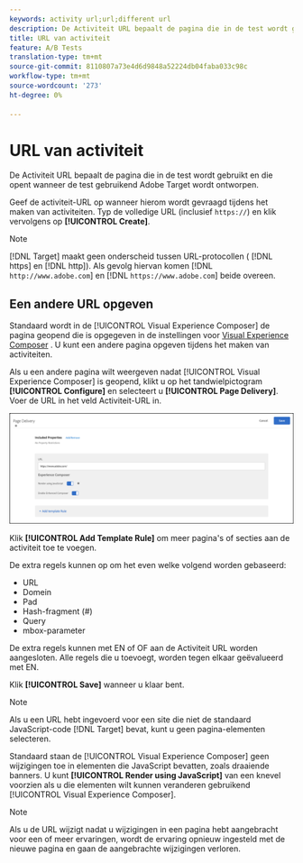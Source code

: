 ```yaml
---
keywords: activity url;url;different url
description: De Activiteit URL bepaalt de pagina die in de test wordt gebruikt en die opent wanneer de test gebruikend Adobe Target wordt ontworpen.
title: URL van activiteit
feature: A/B Tests
translation-type: tm+mt
source-git-commit: 8110807a73e4d6d9848a52224db04faba033c98c
workflow-type: tm+mt
source-wordcount: '273'
ht-degree: 0%

---
```



# URL van activiteit

De Activiteit URL bepaalt de pagina die in de test wordt gebruikt en die opent wanneer de test gebruikend Adobe Target wordt ontworpen.

Geef de activiteit-URL op wanneer hierom wordt gevraagd tijdens het maken van activiteiten. Typ de volledige URL (inclusief `https://`) en klik vervolgens op **[!UICONTROL Create]**.

>[!NOTE]
>
>[!DNL Target] maakt geen onderscheid tussen URL-protocollen ( [!DNL https] en  [!DNL http]). Als gevolg hiervan komen [!DNL `http://www.adobe.com`] en [!DNL `https://www.adobe.com`] beide overeen.

## Een andere URL opgeven

Standaard wordt in de [!UICONTROL Visual Experience Composer] de pagina geopend die is opgegeven in de instellingen voor [Visual Experience Composer](/help/administrating-target/visual-experience-composer-set-up.md)
. U kunt een andere pagina opgeven tijdens het maken van activiteiten.

Als u een andere pagina wilt weergeven nadat [!UICONTROL Visual Experience Composer] is geopend, klikt u op het tandwielpictogram **[!UICONTROL Configure]** en selecteert u **[!UICONTROL Page Delivery]**. Voer de URL in het veld Activiteit-URL in.

![Dialoogvenster Pagina-aflevering](/help/c-activities/t-test-ab/t-test-create-ab/assets/url-config-new.png)

Klik **[!UICONTROL Add Template Rule]** om meer pagina&#39;s of secties aan de activiteit toe te voegen.

De extra regels kunnen op om het even welke volgend worden gebaseerd:

* URL
* Domein
* Pad
* Hash-fragment (#)
* Query
* mbox-parameter

De extra regels kunnen met EN of OF aan de Activiteit URL worden aangesloten. Alle regels die u toevoegt, worden tegen elkaar geëvalueerd met EN.

Klik **[!UICONTROL Save]** wanneer u klaar bent.

>[!NOTE]
>
>Als u een URL hebt ingevoerd voor een site die niet de standaard JavaScript-code [!DNL Target] bevat, kunt u geen pagina-elementen selecteren.

Standaard staan de [!UICONTROL Visual Experience Composer] geen wijzigingen toe in elementen die JavaScript bevatten, zoals draaiende banners. U kunt **[!UICONTROL Render using JavaScript]** van een knevel voorzien als u die elementen wilt kunnen veranderen gebruikend [!UICONTROL Visual Experience Composer].

>[!NOTE]
>
>Als u de URL wijzigt nadat u wijzigingen in een pagina hebt aangebracht voor een of meer ervaringen, wordt de ervaring opnieuw ingesteld met de nieuwe pagina en gaan de aangebrachte wijzigingen verloren.
